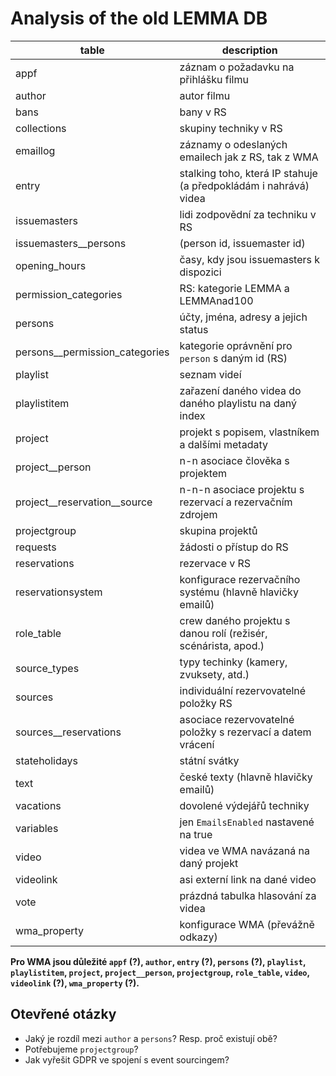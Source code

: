 # Analysis of the old LEMMA DB

| table | description |
|-------|-------------|
| appf  | záznam o požadavku na přihlášku filmu |
| author | autor filmu |
| bans | bany v RS |
| collections | skupiny techniky v RS |
| emaillog | záznamy o odeslaných emailech jak z RS, tak z WMA |
| entry | stalking toho, která IP stahuje (a předpokládám i nahrává) videa |
| issuemasters | lidi zodpovědní za techniku v RS |
| issuemasters__persons | (person id, issuemaster id) |
| opening_hours | časy, kdy jsou issuemasters k dispozici |
| permission_categories | RS: kategorie LEMMA a LEMMAnad100 |
| persons | účty, jména, adresy a jejich status |
| persons__permission_categories | kategorie oprávnění pro `person` s daným id (RS) |
| playlist | seznam videí |
| playlistitem | zařazení daného videa do daného playlistu na daný index |
| project | projekt s popisem, vlastníkem a dalšími metadaty |
| project__person | n-n asociace člověka s projektem |
| project__reservation__source | n-n-n asociace projektu s rezervací a rezervačním zdrojem |
| projectgroup | skupina projektů |
| requests | žádosti o přístup do RS |
| reservations | rezervace v RS |
| reservationsystem | konfigurace rezervačního systému (hlavně hlavičky emailů) |
| role_table | crew daného projektu s danou rolí (režisér, scénárista, apod.) |
| source_types | typy techinky (kamery, zvuksety, atd.) |
| sources | individuální rezervovatelné položky RS |
| sources__reservations | asociace rezervovatelné položky s rezervací a datem vrácení |
| stateholidays | státní svátky |
| text | české texty (hlavně hlavičky emailů) |
| vacations | dovolené výdejářů techniky |
| variables | jen `EmailsEnabled` nastavené na true |
| video | videa ve WMA navázaná na daný projekt |
| videolink | asi externí link na dané video |
| vote | prázdná tabulka hlasování za videa |
| wma_property | konfigurace WMA (převážně odkazy) |

**Pro WMA jsou důležité `appf` (?), `author`, `entry` (?), `persons` (?), `playlist`, `playlistitem`, `project`, `project__person`, `projectgroup`, `role_table`, `video`, `videolink` (?), `wma_property` (?).**

## Otevřené otázky

* Jaký je rozdíl mezi `author` a `persons`? Resp. proč existují obě?
* Potřebujeme `projectgroup`?
* Jak vyřešit GDPR ve spojení s event sourcingem?
